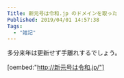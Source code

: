 ```yaml
---
Title: 新元号は令和.jp のドメインを取った
Published: 2019/04/01 14:57:38
Tags:
  - "雑記"
---
```

多分来年は更新せず手離れするでしょう。  

[oembed:"http://新元号は令和.jp/"]

